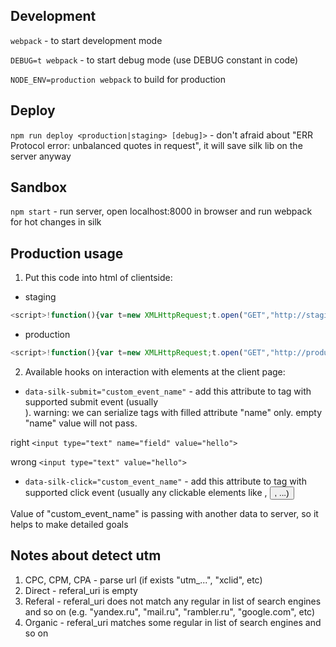 ## Development

`webpack` - to start development mode

`DEBUG=t webpack` - to start debug mode (use DEBUG constant in code)

`NODE_ENV=production webpack` to build for production

## Deploy

`npm run deploy <production|staging> [debug]>` - don't afraid about "ERR Protocol error: unbalanced quotes in request", it will save silk lib on the server anyway

## Sandbox

`npm start` - run server, open localhost:8000 in browser and run webpack for hot changes in silk

## Production usage

1. Put this code into html of clientside:

- staging

```javascript
<script>!function(){var t=new XMLHttpRequest;t.open("GET","http://staging.up-finder.com/script",!0),t.onreadystatechange=function(){if(4==t.readyState){var e=t.responseText,n=document.createElement("script");n.type="text/javascript",n.text=e,document.body.appendChild(n)}},t.send()}();</script>
```

- production

```javascript
<script>!function(){var t=new XMLHttpRequest;t.open("GET","http://production.up-finder.com/script",!0),t.onreadystatechange=function(){if(4==t.readyState){var e=t.responseText,n=document.createElement("script");n.type="text/javascript",n.text=e,document.body.appendChild(n)}},t.send()}();</script>
```

2. Available hooks on interaction with elements at the client page:

- `data-silk-submit="custom_event_name"` - add this attribute to tag with supported submit event (usually <form>). warning: we can serialize tags with filled attribute "name" only. empty "name" value will not pass.

right
`<input type="text" name="field" value="hello">`

wrong
`<input type="text" value="hello">`

- `data-silk-click="custom_event_name"` - add this attribute to tag with supported click event (usually any clickable elements like <a>, <button>, ...)

Value of "custom_event_name" is passing with another data to server, so it helps to make detailed goals

## Notes about detect utm

1. CPC, CPM, CPA - parse url (if exists "utm_...", "xclid", etc)
2. Direct - referal_uri is empty
3. Referal - referal_uri does not match any regular in list of search engines and so on (e.g. "yandex.ru", "mail.ru", "rambler.ru", "google.com", etc)
4. Organic - referal_uri matches some regular in list of search engines and so on
